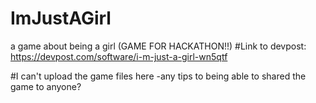 # ImJustAGirl
a game about being a girl (GAME FOR HACKATHON!!)
#Link to devpost: https://devpost.com/software/i-m-just-a-girl-wn5qtf

#I can't upload the game files here -any tips to being able to shared the game to anyone?
